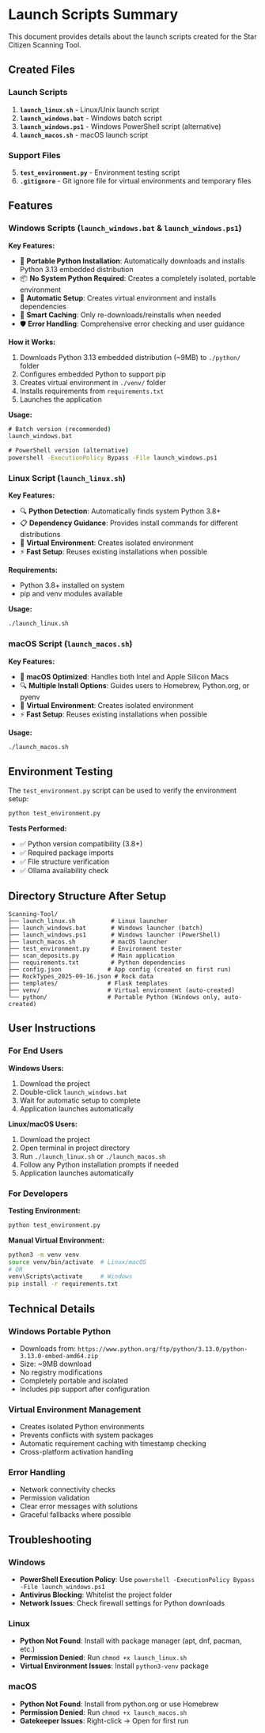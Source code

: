 # Launch Scripts Summary

This document provides details about the launch scripts created for the Star Citizen Scanning Tool.

## Created Files

### Launch Scripts
1. **`launch_linux.sh`** - Linux/Unix launch script
2. **`launch_windows.bat`** - Windows batch script  
3. **`launch_windows.ps1`** - Windows PowerShell script (alternative)
4. **`launch_macos.sh`** - macOS launch script

### Support Files
5. **`test_environment.py`** - Environment testing script
6. **`.gitignore`** - Git ignore file for virtual environments and temporary files

## Features

### Windows Scripts (`launch_windows.bat` & `launch_windows.ps1`)

**Key Features:**
- 🐍 **Portable Python Installation**: Automatically downloads and installs Python 3.13 embedded distribution
- 📦 **No System Python Required**: Creates a completely isolated, portable environment
- 🔧 **Automatic Setup**: Creates virtual environment and installs dependencies
- 💾 **Smart Caching**: Only re-downloads/reinstalls when needed
- 🛡️ **Error Handling**: Comprehensive error checking and user guidance

**How it Works:**
1. Downloads Python 3.13 embedded distribution (~9MB) to `./python/` folder
2. Configures embedded Python to support pip
3. Creates virtual environment in `./venv/` folder
4. Installs requirements from `requirements.txt`
5. Launches the application

**Usage:**
```cmd
# Batch version (recommended)
launch_windows.bat

# PowerShell version (alternative)
powershell -ExecutionPolicy Bypass -File launch_windows.ps1
```

### Linux Script (`launch_linux.sh`)

**Key Features:**
- 🔍 **Python Detection**: Automatically finds system Python 3.8+
- 📋 **Dependency Guidance**: Provides install commands for different distributions
- 🔧 **Virtual Environment**: Creates isolated environment
- ⚡ **Fast Setup**: Reuses existing installations when possible

**Requirements:**
- Python 3.8+ installed on system
- pip and venv modules available

**Usage:**
```bash
./launch_linux.sh
```

### macOS Script (`launch_macos.sh`)

**Key Features:**
- 🍎 **macOS Optimized**: Handles both Intel and Apple Silicon Macs
- 🔍 **Multiple Install Options**: Guides users to Homebrew, Python.org, or pyenv
- 🔧 **Virtual Environment**: Creates isolated environment
- ⚡ **Fast Setup**: Reuses existing installations when possible

**Usage:**
```bash
./launch_macos.sh
```

## Environment Testing

The `test_environment.py` script can be used to verify the environment setup:

```bash
python test_environment.py
```

**Tests Performed:**
- ✅ Python version compatibility (3.8+)
- ✅ Required package imports
- ✅ File structure verification
- ✅ Ollama availability check

## Directory Structure After Setup

```
Scanning-Tool/
├── launch_linux.sh          # Linux launcher
├── launch_windows.bat       # Windows launcher (batch)
├── launch_windows.ps1       # Windows launcher (PowerShell)
├── launch_macos.sh          # macOS launcher
├── test_environment.py      # Environment tester
├── scan_deposits.py         # Main application
├── requirements.txt         # Python dependencies
├── config.json             # App config (created on first run)
├── RockTypes_2025-09-16.json # Rock data
├── templates/              # Flask templates
├── venv/                   # Virtual environment (auto-created)
└── python/                 # Portable Python (Windows only, auto-created)
```

## User Instructions

### For End Users

**Windows Users:**
1. Download the project
2. Double-click `launch_windows.bat`
3. Wait for automatic setup to complete
4. Application launches automatically

**Linux/macOS Users:**
1. Download the project
2. Open terminal in project directory
3. Run `./launch_linux.sh` or `./launch_macos.sh`
4. Follow any Python installation prompts if needed
5. Application launches automatically

### For Developers

**Testing Environment:**
```bash
python test_environment.py
```

**Manual Virtual Environment:**
```bash
python3 -m venv venv
source venv/bin/activate  # Linux/macOS
# OR
venv\Scripts\activate     # Windows
pip install -r requirements.txt
```

## Technical Details

### Windows Portable Python
- Downloads from: `https://www.python.org/ftp/python/3.13.0/python-3.13.0-embed-amd64.zip`
- Size: ~9MB download
- No registry modifications
- Completely portable and isolated
- Includes pip support after configuration

### Virtual Environment Management
- Creates isolated Python environments
- Prevents conflicts with system packages
- Automatic requirement caching with timestamp checking
- Cross-platform activation handling

### Error Handling
- Network connectivity checks
- Permission validation
- Clear error messages with solutions
- Graceful fallbacks where possible

## Troubleshooting

### Windows
- **PowerShell Execution Policy**: Use `powershell -ExecutionPolicy Bypass -File launch_windows.ps1`
- **Antivirus Blocking**: Whitelist the project folder
- **Network Issues**: Check firewall settings for Python downloads

### Linux
- **Python Not Found**: Install with package manager (apt, dnf, pacman, etc.)
- **Permission Denied**: Run `chmod +x launch_linux.sh`
- **Virtual Environment Issues**: Install `python3-venv` package

### macOS
- **Python Not Found**: Install from python.org or use Homebrew
- **Permission Denied**: Run `chmod +x launch_macos.sh`
- **Gatekeeper Issues**: Right-click → Open for first run